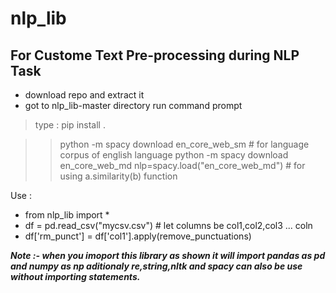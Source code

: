 # nlp_lib
## For Custome Text Pre-processing during NLP Task

- download repo and extract it 
- got to nlp_lib-master directory run command prompt
> type : pip install .

 >> python -m spacy download en_core_web_sm # for language corpus of english language
 >> python -m spacy download en_core_web_md
 >> nlp=spacy.load("en_core_web_md") # for using a.similarity(b) function

Use :

* from nlp_lib import *
* df = pd.read_csv("mycsv.csv") # let columns be col1,col2,col3 ... coln
* df['rm_punct'] = df['col1'].apply(remove_punctuations) 

___**Note :- when you imoport this library as shown it will import pandas as pd and numpy as np aditionaly re,string,nltk and spacy can also be use without importing statements.**___

